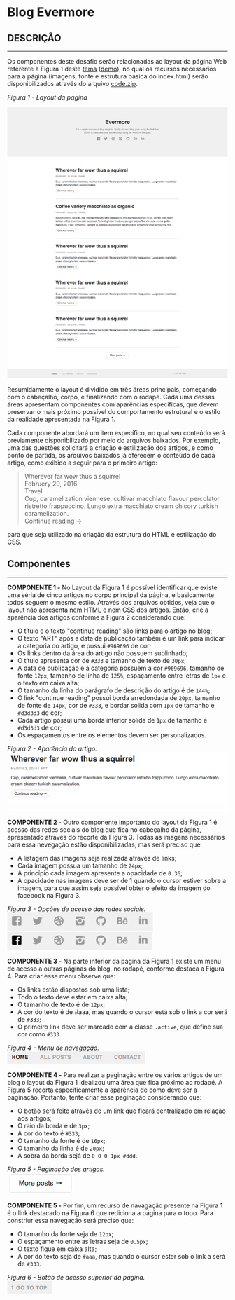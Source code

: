 # Blog Evermore

## DESCRIÇÃO
---

Os componentes deste desafio serão relacionadas ao layout da página Web referente à Figura 1 deste [tema](https://webflow.com/templates/html/evermore-blog-website-template) ([demo](http://evermore-template.webflow.io)), no qual os recursos necessários para a página (imagens, fonte e estrutura básica do index.html) serão disponibilizados através do arquivo [code.zip](code.zip).

*Figura 1 - Layout da página*

![Layout da página](assets/layout.png)

Resumidamente o layout é dividido em três áreas principais, começando com o cabeçalho, corpo, e finalizando com o rodapé. Cada uma dessas áreas apresentam componentes com aparências específicas, que devem preservar o mais próximo possível do comportamento  estrutural e o estilo da realidade apresentada na Figura 1.

Cada componente abordará um item específico, no qual seu conteúdo será previamente disponibilizado por meio do arquivos baixados. Por exemplo, uma das questões solicitará a criação e estilização dos artigos, e como ponto de partida, os arquivos baixados já oferecem o conteúdo de cada artigo, como exibido a seguir para o primeiro artigo:

> Wherever far wow thus a squirrel<br>
> Februery 29, 2016<br>
> Travel<br>
> Cup, caramelization viennese, cultivar macchiato flavour percolator ristretto frappuccino. Lungo extra macchiato cream chicory turkish caramelization.<br>
> Continue reading →<br>

para que seja utilizado na criação da estrutura do HTML e estilização do CSS.

## Componentes
---

**COMPONENTE 1 -** No Layout da Figura 1 é possível identificar que existe uma séria de cinco artigos no corpo principal da página, e basicamente todos seguem o mesmo estilo. Através dos arquivos obtidos, veja que o layout não apresenta nem HTML e nem CSS dos artigos. Então, crie a aparência dos artigos conforme a Figura 2 considerando que:

  * O título e o texto "continue reading" são links para o artigo no blog;
  * O texto "ART" após a data de publicação também é um link para indicar a categoria do artigo, e possui `#969696` de cor;
  * Os links dentro da área do artigo não possuem sublinhado;
  * O título apresenta cor de `#333` e tamanho de texto de `30px`;
  * A data de publicação e a categoria possuem a cor `#969696`, tamanho de fonte `12px`, tamanho de linha de `125%`, espaçamento entre letras de `1px` e o texto em caixa alta;
  * O tamanho da linha do parágrafo de descrição do artigo é de `144%`;
  * O link "continue reading" possui borda arredondada de `20px`, tamanho de fonte de `14px`, cor de `#333`, e bordar solida com `1px` de tamanho e `#d3d3d3` de cor;
  * Cada artigo possui uma borda inferior sólida de `1px` de tamanho e `#d3d3d3` de cor;
  * Os espaçamentos entre os elementos devem ser personalizados.

  *Figura 2 - Aparência do artigo.*<br>
  ![Aparência do artigo](assets/artigo.png)

**COMPONENTE 2 -** Outro componente importanto do layout da Figura 1 é acesso das redes sociais do blog que fica no cabeçalho da página, apresentado através do recorte da Figura 3. Todas as imagens necessários para essa nevegação estão disponibilizadas, mas será preciso que:

  * A listagem das imagens seja realizada através de links;
  * Cada imagem possua um tamanho de `24px`;
  * A princípio cada imagem apresente a opacidade de `0.36`;
  * A opacidade nas imagens deve ser de 1 quando o cursor estiver sobre a imagem, para que assim seja possível obter o efeito da imagem do facebook na Figura 3.

  *Figura 3 - Opções de acesso das redes sociais.*<br>
  ![Aparência do artigo](assets/social.png)<br>
  ![Aparência do artigo](assets/social-active.png)

**COMPONENTE 3 -** Na parte inferior da página da Figura 1 existe um menu de acesso a outras páginas do blog, no rodapé, conforme destaca a Figura 4. Para criar esse menu observe que:

  * Os links estão dispostos sob uma lista;
  * Todo o texto deve estar em caixa alta;
  * O tamanho de texto é de `12px`;
  * A cor do texto é de #aaa, mas quando o cursor está sob o link a cor será de `#333`;
  * O primeiro link deve ser marcado com a classe `.active`, que define sua cor como `#333`.

  *Figura 4 - Menu de navegação.*<br>
  ![Aparência do artigo](assets/menu.png)

**COMPONENTE 4 -** Para realizar a paginação entre os vários artigos de um blog o layout da Figura 1 idealizou uma área que fica próximo ao rodapé. A Figura 5 recorta especificamente a aparência de como deve ser a paginação. Portanto, tente criar esse paginação considerando que:

  * O botão será feito através de um link que ficará centralizado em relação aos artigos;
  * O raio da borda é de `3px`;
  * A cor do texto é `#333`;
  * O tamanho da fonte é de `16px`;
  * O tamanho da linha é de `20px`;
  * A sobra da borda sejá de `0 0 0 1px #ddd`.

  *Figura 5 - Paginação dos artigos.*<br>
  ![Aparência do artigo](assets/pagination.png)

**COMPONENTE 5 -** Por fim, um recurso de navagação presente na Figura 1 é o link destacado na Figura 6 que rediciona a página para o topo. Para constriur essa navegação será preciso que:

  * O tamanho da fonte seja de `12px`;
  * O espaçamento entre as letras seja de `0.5px`;
  * O texto fique em caixa alta;
  * A cor do texto seja de `#aaa`, mas quando o cursor ester sob o link a será de `#333`.

  *Figura 6 - Botão de acesso superior da página.*<br>
  ![Aparência do artigo](assets/gototop.png)
